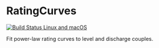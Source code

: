 # RatingCurves

[![Build Status Linux and macOS](https://travis-ci.org/JuliaExtremes/RatingCurves.jl.svg?branch=master)](https://travis-ci.com/JuliaExtremes/RatingCurves.jl)

Fit power-law rating curves to level and discharge couples. 